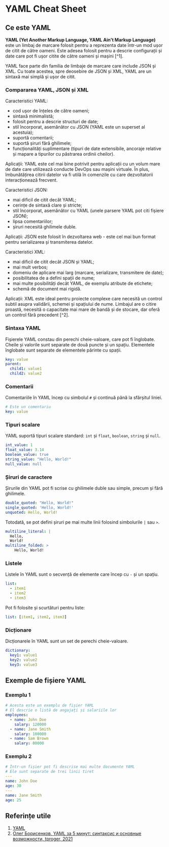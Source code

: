 # YAML Cheat Sheet

## Ce este YAML

__YAML (Yet Another Markup Language, YAML Ain't Markup Language)__ este un limbaj de marcare folosit pentru a reprezenta date într-un mod ușor de citit de către oameni. Este adesea folosit pentru a descrie configurații și date care pot fi ușor citite de către oameni și mașini [^1].

YAML face parte din familia de limbaje de marcare care include JSON și XML. Cu toate acestea, spre deosebire de JSON și XML, YAML are un sintaxă mai simplă și ușor de citit.

### Compararea YAML, JSON și XML

Caracteristici YAML:

- cod ușor de înțeles de către oameni;
- sintaxă minimalistă;
- folosit pentru a descrie structuri de date;
- stil încorporat, asemănător cu JSON (YAML este un superset al acestuia);
- suportă comentarii;
- suportă șiruri fără ghilimele;
- funcționalități suplimentare (tipuri de date extensibile, ancoraje relative și mapare a tipurilor cu păstrarea ordinii cheilor).

Aplicații: YAML este cel mai bine potrivit pentru aplicații cu un volum mare de date care utilizează conducte DevOps sau mașini virtuale. În plus, îmbunătățirea citirii datelor va fi utilă în comenzile cu care dezvoltatorii interacționează frecvent.

Caracteristici JSON:

- mai dificil de citit decât YAML;
- cerințe de sintaxă clare și stricte;
- stil încorporat, asemănător cu YAML (unele parsere YAML pot citi fișiere JSON);
- lipsa comentariilor;
- șiruri necesită ghilimele duble.

Aplicații: JSON este folosit în dezvoltarea web - este cel mai bun format pentru serializarea și transmiterea datelor.

Caracteristici XML:

- mai dificil de citit decât JSON și YAML;
- mai mult verbos;
- domeniu de aplicare mai larg (marcare, serializare, transmitere de date);
- posibilitatea de a defini spații de nume;
- mai multe posibilități decât YAML, de exemplu atribute de etichete;
- schemă de document mai rigidă.

Aplicații: XML este ideal pentru proiecte complexe care necesită un control subtil asupra validării, schemei și spațiului de nume. Limbajul are o citire proastă, necesită o capacitate mai mare de bandă și de stocare, dar oferă un control fără precedent [^2].

### Sintaxa YAML

Fișierele YAML constau din perechi cheie-valoare, care pot fi înglobate. Cheile și valorile sunt separate de două puncte și un spațiu. Elementele înglobate sunt separate de elementele părinte cu spații.

```yaml
key: value
parent:
  child1: value1
  child2: value2
```

### Comentarii

Comentariile în YAML încep cu simbolul `#` și continuă până la sfârșitul liniei.

```yaml
# Este un comentariu
key: value
```

### Tipuri scalare

YAML suportă tipuri scalare standard: `int` și `float`, `boolean`, `string` și `null`.

```yaml
int_value: 1
float_value: 3.14
boolean_value: true
string_value: "Hello, World!"
null_value: null
```

### Șiruri de caractere

Șirurile din YAML pot fi scrise cu ghilimele duble sau simple, precum și fără ghilimele.

```yaml
double_quoted: "Hello, World!"
single_quoted: 'Hello, World!'
unquoted: Hello, World!
```

Totodată, se pot defini șiruri pe mai multe linii folosind simbolurile `|` sau `>`.

```yaml
multiline_literal: |
  Hello,
  World!
multiline_folded: >
    Hello, World!
```

### Listele

Listele în YAML sunt o secvență de elemente care încep cu `-` și un spațiu.

```yaml
list:
  - item1
  - item2
  - item3
```

Pot fi folosite și scurtături pentru liste:

```yaml
list: [item1, item2, item3]
```

### Dicționare

Dicționarele în YAML sunt un set de perechi cheie-valoare.

```yaml
dictionary:
  key1: value1
  key2: value2
  key3: value3
```

## Exemple de fișiere YAML

### Exemplu 1

```yaml
# Acesta este un exemplu de fișier YAML
# El descrie o listă de angajați și salariile lor
employees:
  - name: John Doe
    salary: 120000
  - name: Jane Smith
    salary: 100000
  - name: Sam Brown
    salary: 80000
```

### Exemplu 2

```yaml
# Într-un fișier pot fi descrise mai multe documente YAML
# Ele sunt separate de trei linii tiret
---
name: John Doe
age: 30
---
name: Jane Smith
age: 25
```

## Referințe utile

1. [YAML](https://yaml.org/)
2. [Олег Борисенков, YAML за 5 минут: синтаксис и основные возможности, tproger, 2021](https://tproger.ru/translations/yaml-za-5-minut-sintaksis-i-osnovnye-vozmozhnosti)